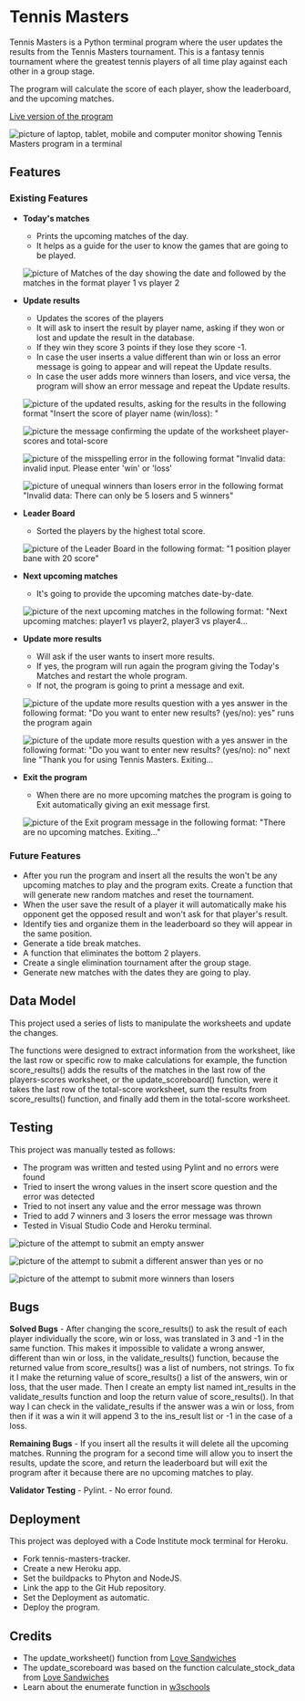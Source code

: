 # Tennis Masters

Tennis Masters is a Python terminal program where the user updates the results from the Tennis Masters tournament. This is a fantasy tennis tournament where the greatest tennis players of all time play against each other in a group stage. 

The program will calculate the score of each player, show the leaderboard, and the upcoming matches. 

[Live version of the program](https://tennis-masters-0a642a2fc445.herokuapp.com/)

![picture of laptop, tablet, mobile and computer monitor showing Tennis Masters program in a terminal](/assets/images/multiple-devices.jpg)

## Features

### Existing Features

- **Today's matches**
  - Prints the upcoming matches of the day.
  - It helps as a guide for the user to know the games that are going to be played.

  ![picture of Matches of the day showing the date and followed by the matches in the format player 1 vs player 2](/assets/images/today's-matches.jpg)

- **Update results**
  - Updates the scores of the players
  - It will ask to insert the result by player name, asking if they won or lost and update the result in the database.
  - If they win they score 3 points if they lose they score -1.
  - In case the user inserts a value different than win or loss an error message is going to appear and will repeat the Update results.
  - In case the user adds more winners than losers, and vice versa, the program will show an error message and repeat the Update results.

  ![picture of the updated results, asking for the results in the following format "Insert the score of player name (win/loss): "](/assets/images/update-scores.jpg)

  ![picture the message confirming the update of the worksheet player-scores and total-score](/assets/images/update-scores-confirmation-message.jpg)

  ![picture of the misspelling error in the following format "Invalid data: invalid input. Please enter 'win' or 'loss'](/assets/images/miss-spelling-error.jpg)

  ![picture of unequal winners than losers error in the following format "Invalid data: There can only be 5 losers and 5 winners"](/assets/images/error-message-more-than-5-win-or-loss.jpg)

- **Leader Board**
  - Sorted the players by the highest total score.

  ![picture of the Leader Board in the following format: "1 position player bane with 20 score"](/assets/images/leader-board.jpg)

- **Next upcoming matches**
  - It's going to provide the upcoming matches date-by-date.

  ![picture of the next upcoming matches in the following format: "Next upcoming matches:  player1 vs player2, player3 vs player4...](/assets/images/next-upcoming-matches.jpg)

- **Update more results**
  - Will ask if the user wants to insert more results.
  - If yes, the program will run again the program giving the Today's Matches and restart the whole program.
  - If not, the program is going to print a message and exit.

  ![picture of the update more results question with a yes answer in the following format: "Do you want to enter new results? (yes/no): yes" runs the program again](/assets/images/update-more-results-yes.jpg)

  ![picture of the update more results question with a yes answer in the following format: "Do you want to enter new results? (yes/no): no" next line "Thank you for using Tennis Masters. Exiting...](/assets/images/update-more-results-no.jpg)

- **Exit the program**
  - When there are no more upcoming matches the program is going to Exit automatically giving an exit message first.

  ![picture of the Exit program message in the following format: "There are no upcoming matches. Exiting..."](/assets/images/exit.jpg)

### Future Features

  - After you run the program and insert all the results the won't be any upcoming matches to play and the program exits. Create a function that will generate new random matches and reset the tournament. 
  - When the user save the result of a player it will automatically make his opponent get the opposed result and won't ask for that player's result.
  - Identify ties and organize them in the leaderboard so they will appear in the same position.
  - Generate a tide break matches.
  - A function that eliminates the bottom 2 players.
  - Create a single elimination tournament after the group stage.
  - Generate new matches with the dates they are going to play.

## Data Model

This project used a series of lists to manipulate the worksheets and update the changes.

The functions were designed to extract information from the worksheet, like the last row or specific row to make calculations for example, the function score_results() adds the results of the matches in the last row of the players-scores worksheet, or the update_scoreboard() function, were it takes the last row of the total-score worksheet, sum the results from score_results() function, and finally add them in the total-score worksheet.

## Testing

This project was manually tested as follows:

  - The program was written and tested using Pylint and no errors were found
  - Tried to insert the wrong values in the insert score question and the error was detected
  - Tried to not insert any value and the error message was thrown
  - Tried to add 7 winners and 3 losers the error message was thrown
  - Tested in Visual Studio Code and Heroku terminal.

  ![picture of the attempt to submit an empty answer](/assets/images/empty-answer-attempt.jpg)

  ![picture of the attempt to submit a different answer than yes or no](/assets/images/different-answer-attempt.jpg)

  ![picture of the attempt to submit more winners than losers](/assets/images/more-winners-than-lossers.jpg)


## Bugs
  **Solved Bugs**
    - After changing the score_results() to ask the result of each player individually the score, win or loss, was translated in 3 and -1 in the same function. This makes it impossible to validate a wrong answer, different than win or loss, in the validate_results() function, because the returned value from score_results() was a list of numbers, not strings. To fix it I make the returning value of score_results() a list of the answers, win or loss, that the user made. Then I create an empty list named int_results in the validate_results function and loop the return value of score_results(). In that way I can check in the validate_results if the answer was a win or loss, from then if it was a win it will append 3 to the ins_result list or -1 in the case of a loss. 

  **Remaining Bugs**
    - If you insert all the results it will delete all the upcoming matches. Running the program for a second time will allow you to insert the results, update the score, and return the leaderboard but will exit the program after it because there are no upcoming matches to play.

  **Validator Testing**
    - Pylint.
      - No error found.

## Deployment
  This project was deployed with a Code Institute mock terminal for Heroku.
   - Fork tennis-masters-tracker. 
   - Create a new Heroku app.
   - Set the buildpacks to Phyton and NodeJS.
   - Link the app to the Git Hub repository. 
   - Set the Deployment as automatic.
   - Deploy the program.

## Credits
  - The update_worksheet() function from [Love Sandwiches](https://love-sssandwich-688e34694d3c.herokuapp.com/)
  - The update_scoreboard was based on the function calculate_stock_data from [Love Sandwiches](https://love-sssandwich-688e34694d3c.herokuapp.com/)
  - Learn about the enumerate function in [w3schools](https://www.w3schools.com/python/ref_func_enumerate.asp)
